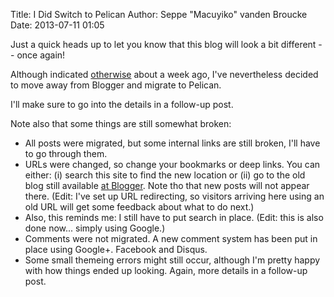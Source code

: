 Title: I Did Switch to Pelican
Author: Seppe "Macuyiko" vanden Broucke
Date: 2013-07-11 01:05

Just a quick heads up to let you know that this blog will look a bit different -- once again!

Although indicated [otherwise](|filename|/2013/2013_06_i-almost-switched-pelican.md) about a week ago, I've nevertheless decided to move away from Blogger and migrate to Pelican.

I'll make sure to go into the details in a follow-up post.

Note also that some things are still somewhat broken:

- All posts were migrated, but some internal links are still broken, I'll have to go through them.
- URLs were changed, so change your bookmarks or deep links. You can either: (i) search this site to find the new location or (ii) go to the old blog still available [at Blogger](http://bedagainstthewall.blogspot.com). Note tho that new posts will not appear there. (Edit: I've set up URL redirecting, so visitors arriving here using an old URL will get some feedback about what to do next.)
- Also, this reminds me: I still have to put search in place. (Edit: this is also done now... simply using Google.)
- Comments were not migrated. A new comment system has been put in place using Google+. Facebook and Disqus.
- Some small themeing errors might still occur, although I'm pretty happy with how things ended up looking. Again, more details in a follow-up post.


